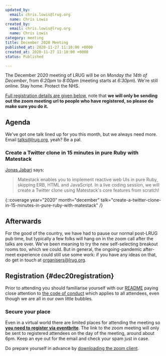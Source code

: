 ```yaml
---
updated_by:
  email: chris.lowis@lrug.org
  name: Chris Lowis
created_by:
  email: chris.lowis@lrug.org
  name: Chris Lowis
category: meeting
title: December 2020 Meeting
published_at: 2020-11-27 11:10:00 +0000
created_at: 2020-11-27 11:10:00 +0000
status: Published

---
```


The December 2020 meeting of LRUG will be on *Monday the 14th of December*, from
_6:20pm_ to _8:00pm_ (meeting starts at _6:30pm_). We're still online. Stay
home. Protect the NHS.

[Full registration details are given below](#dec20registration), note
that **we will only be sending out the zoom meeting url to people who
have registered, so please do make sure you do it.**

## Agenda

We've got one talk lined up for you this month, but we always need more. Email
[talks@lrug.org](mailto:talks@lrug.org), yeah? Be a pal.

### Create a Twitter clone in 15 minutes in pure Ruby with Matestack

[Jonas Jabari](https://twitter.com/jonasjabari) says:

> Matestack enables you to implement reactive web UIs in pure Ruby, skipping
> ERB, HTML and JavaScript. In a live coding session, we will create a Twitter
> clone using Matestack's core features from scratch!

{::coverage year="2020" month="december" talk="create-a-twitter-clone-in-15-minutes-in-pure-ruby-with-matestack" /}

## Afterwards

For the good of the country, we have had to pause our normal post-LRUG pub time,
but typically a few folks will hang on in the zoom call after the talks are
over. We've been meaning to try the new self-selecting breakout rooms too, which
we could. But in general, the ongoing-pandemic after-meet experience could
still use some work: if you have any ideas on that, do get in touch at
[organisers@lrug.org](mailto:organisers@lrug.org).

## Registration {#dec20registration}

Prior to attending you should familiarise yourself with our [README](http://readme.lrug.org/)
paying close attention to [the code of conduct](http://readme.lrug.org/#code-of-conduct)
which applies to all attendees, even though we are all in our own little bubbles.

### Secure your place

Even in a virtual world there are limited places for attending the meeting
so **[you need to register via eventbrite][dec2020-eventbrite]**.  The link to
the zoom meeting will only be sent to registered attendees on the day of
the meeting, around about 6pm.  Keep an eye out for the email and check
your spam just in case.

Do prepare yourself in advance by [downloading the zoom client](https://zoom.us/support/download).

[dec2020-eventbrite]: https://www.eventbrite.com/e/lrug-december-2020-tickets-130784547101
